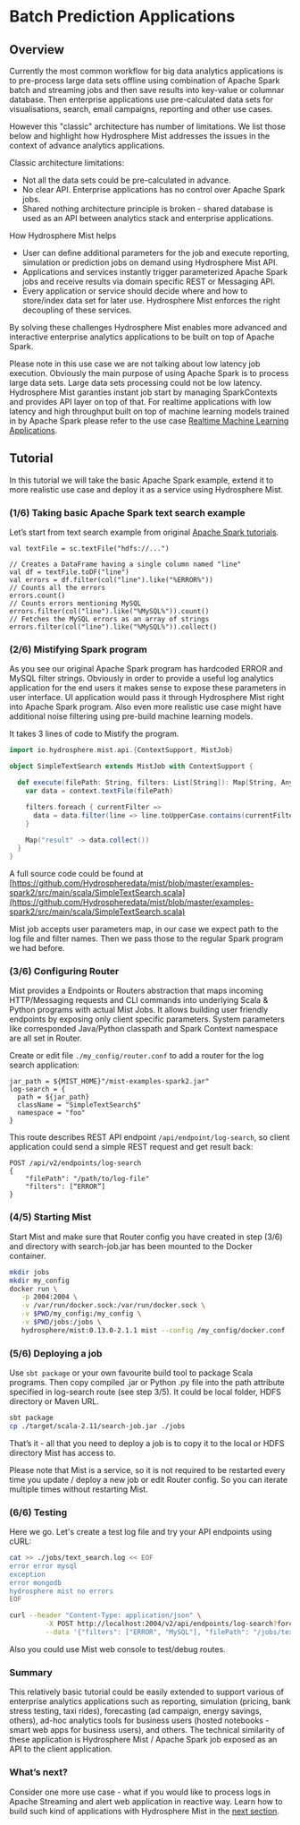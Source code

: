 # Batch Prediction Applications

## Overview

Currently the most common workflow for big data analytics applications is to pre-process large data sets offline using combination of Apache Spark batch and streaming jobs and then save results into key-value or columnar database. Then enterprise applications use pre-calculated data sets for visualisations, search, email campaigns, reporting and other use cases.  

However this "classic" architecture has number of limitations. We list those below and highlight how Hydrosphere Mist addresses the issues in the context of advance analytics applications.

Classic architecture limitations:
 - Not all the data sets could be pre-calculated in advance.
 - No clear API. Enterprise applications has no control over Apache Spark jobs.
 - Shared nothing architecture principle is broken - shared database is used as an API between analytics stack and enterprise applications.

How Hydrosphere Mist helps
 - User can define additional parameters for the job and execute reporting, simulation or prediction jobs on demand using Hydrosphere Mist API.
 - Applications and services instantly trigger parameterized Apache Spark jobs and receive results via domain specific REST or Messaging API.
 - Every application or service should decide where and how to store/index data set for later use. Hydrosphere Mist enforces the right decoupling of these services.
 
By solving these challenges Hydrosphere Mist enables more advanced and interactive enterprise analytics applications to be built on top of Apache Spark.

Please note in this use case we are not talking about low latency job execution. Obviously the main purpose of using Apache Spark is to process large data sets. Large data sets processing could not be low latency. Hydrosphere Mist garanties instant job start by managing SparkContexts and provides API layer on top of that. 
For realtime applications with low latency and high throughput built on top of machine learning models trained in by Apache Spark please refer to the use case [Realtime Machine Learning Applications](/docs/use-cases/ml-realtime.md).

## Tutorial
In this tutorial we will take the basic Apache Spark example, extend it to more realistic use case and deploy it as a service using Hydrosphere Mist.

### (1/6) Taking basic Apache Spark text search example

Let’s start from text search example from original [Apache Spark tutorials](http://spark.apache.org/examples.html).

````
val textFile = sc.textFile("hdfs://...")

// Creates a DataFrame having a single column named "line"
val df = textFile.toDF("line")
val errors = df.filter(col("line").like("%ERROR%"))
// Counts all the errors
errors.count()
// Counts errors mentioning MySQL
errors.filter(col("line").like("%MySQL%")).count()
// Fetches the MySQL errors as an array of strings
errors.filter(col("line").like("%MySQL%")).collect()
````

### (2/6) Mistifying Spark program
As you see our original Apache Spark program has hardcoded ERROR and MySQL filter strings. Obviously in order to provide a useful log analytics application for the end users it makes sense to expose these parameters in user interface. UI application would pass it through Hydrosphere Mist right into Apache Spark program. Also even more realistic use case might have additional noise filtering using pre-build machine learning models.

It takes 3 lines of code to Mistify the program.

````scala
import io.hydrosphere.mist.api.{ContextSupport, MistJob}

object SimpleTextSearch extends MistJob with ContextSupport {

  def execute(filePath: String, filters: List[String]): Map[String, Any] = {
    var data = context.textFile(filePath)

    filters.foreach { currentFilter =>
      data = data.filter(line => line.toUpperCase.contains(currentFilter.toUpperCase))
    }

    Map("result" -> data.collect())
  }
}
````
A full source code could be found at [https://github.com/Hydrospheredata/mist/blob/master/examples-spark2/src/main/scala/SimpleTextSearch.scala](https://github.com/Hydrospheredata/mist/blob/master/examples-spark2/src/main/scala/SimpleTextSearch.scala)

Mist job accepts user parameters map, in our case we expect path to the log file and filter names. Then we pass those to the regular Spark program we had before.

### (3/6) Configuring Router

Mist provides a Endpoints or Routers abstraction that maps incoming HTTP/Messaging requests and CLI commands into underlying Scala & Python programs with actual Mist Jobs. It allows building user friendly endpoints by exposing only client specific parameters. System parameters like corresponded Java/Python classpath and Spark Context namespace are all set in Router.

Create or edit file `./my_config/router.conf` to add a router for the log search application:

````hocon
jar_path = ${MIST_HOME}"/mist-examples-spark2.jar"
log-search = {
  path = ${jar_path}
  className = "SimpleTextSearch$"
  namespace = "foo"
}
````

This route describes REST API endpoint `/api/endpoint/log-search`, so client application could send a simple REST request and get result back:
````
POST /api/v2/endpoints/log-search
{
    "filePath": "/path/to/log-file"
    "filters": [“ERROR”]
}
````

### (4/5) Starting Mist 
Start Mist and make sure that Router config you have created in step (3/6) and directory with search-job.jar has been mounted to the Docker container.  

````sh
mkdir jobs
mkdir my_config
docker run \
   -p 2004:2004 \
   -v /var/run/docker.sock:/var/run/docker.sock \
   -v $PWD/my_config:/my_config \
   -v $PWD/jobs:/jobs \
   hydrosphere/mist:0.13.0-2.1.1 mist --config /my_config/docker.conf --router-config /my_config/router.conf
````

### (5/6) Deploying a job

Use `sbt package` or your own favourite build tool to package Scala programs. Then copy compiled .jar or Python .py file into the path attribute specified in log-search route (see step 3/5). It could be local folder, HDFS directory or Maven URL.

```sh
sbt package
cp ./target/scala-2.11/search-job.jar ./jobs
```

That’s it - all that you need to deploy a job is to copy it to the local or HDFS directory Mist has access to. 

Please note that Mist is a service, so it is not required to be restarted every time you update / deploy a new job or edit Router config. So you can iterate multiple times without restarting Mist. 

### (6/6) Testing

Here we go. Let's create a test log file and try your API endpoints using cURL:

```sh 
cat >> ./jobs/text_search.log << EOF
error error mysql
exception
error mongodb
hydrosphere mist no errors
EOF

curl --header "Content-Type: application/json" \
         -X POST http://localhost:2004/v2/api/endpoints/log-search?force=true \
         --data '{"filters": ["ERROR", "MySQL"], "filePath": "/jobs/text_search.log"}'
```

Also you could use Mist web console to test/debug routes.

### Summary
This relatively basic tutorial could be easily extended to support various of enterprise analytics applications such as reporting, simulation (pricing, bank stress testing, taxi rides), forecasting (ad campaign, energy savings, others), ad-hoc analytics tools for business users (hosted notebooks - smart web apps for business users), and others. The technical similarity of these application is Hydrosphere Mist / Apache Spark job exposed as an API to the client application.

### What’s next?
Consider one more use case - what if you would like to process logs in Apache Streaming and alert web application in reactive way. Learn how to build such kind of applications with Hydrosphere Mist in the [next section](/docs/use-cases/reactive.md).
